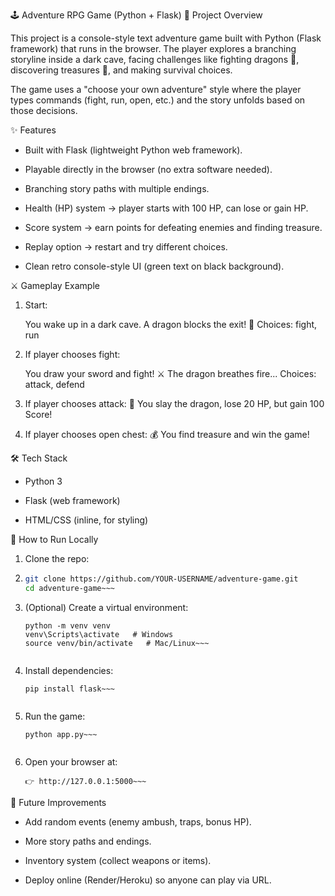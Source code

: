 🕹 Adventure RPG Game (Python + Flask)
📌 Project Overview

This project is a console-style text adventure game built with Python (Flask framework) that runs in the browser.
The player explores a branching storyline inside a dark cave, facing challenges like fighting dragons 🐉, discovering treasures 💎, and making survival choices.

The game uses a "choose your own adventure" style where the player types commands (fight, run, open, etc.) and the story unfolds based on those decisions.

✨ Features

- Built with Flask (lightweight Python web framework).

- Playable directly in the browser (no extra software needed).

- Branching story paths with multiple endings.

- Health (HP) system → player starts with 100 HP, can lose or gain HP.

- Score system → earn points for defeating enemies and finding treasure.

- Replay option → restart and try different choices.

- Clean retro console-style UI (green text on black background).

⚔️ Gameplay Example

1. Start:

   You wake up in a dark cave. A dragon blocks the exit! 🐉
   Choices: fight, run


2. If player chooses fight:

   You draw your sword and fight! ⚔️ The dragon breathes fire...
   Choices: attack, defend


3. If player chooses attack:
   🎉 You slay the dragon, lose 20 HP, but gain 100 Score!

4. If player chooses open chest:
  💰 You find treasure and win the game!

🛠️ Tech Stack

- Python 3

- Flask (web framework)

- HTML/CSS (inline, for styling)

🚀 How to Run Locally

1. Clone the repo:
2. ~~~bash
   git clone https://github.com/YOUR-USERNAME/adventure-game.git
   cd adventure-game~~~

3. (Optional) Create a virtual environment:

   ~~~
   python -m venv venv
   venv\Scripts\activate   # Windows
   source venv/bin/activate   # Mac/Linux~~~


4. Install dependencies:

   ~~~
   pip install flask~~~


5. Run the game:

   ~~~
   python app.py~~~


6. Open your browser at:
   ~~~
   👉 http://127.0.0.1:5000~~~

🔮 Future Improvements

- Add random events (enemy ambush, traps, bonus HP).

- More story paths and endings.

- Inventory system (collect weapons or items).

- Deploy online (Render/Heroku) so anyone can play via URL.

